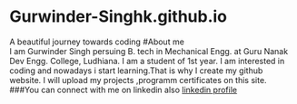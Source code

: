 # Gurwinder-Singhk.github.io
A beautiful journey towards coding 
  #About me  
  I am Gurwinder Singh persuing B. tech in Mechanical Engg. at Guru Nanak Dev Engg. College, Ludhiana.
  I am a student of 1st year. I am interested in coding and nowadays i start learning.That is why I create my github website.
  I will upload my projects ,programm certificates on this site.
    ###You can connect with me on linkedin also
      [linkedin profile](https://www.linkedin.com/in/gurwinder-singh-56934a319?utm_source=share&utm_campaign=share_via&utm_content=profile&utm_medium=android_app)
       
    
  
  
